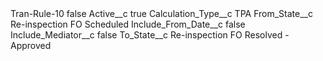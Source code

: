 <?xml version="1.0" encoding="UTF-8"?>
<CustomMetadata xmlns="http://soap.sforce.com/2006/04/metadata" xmlns:xsi="http://www.w3.org/2001/XMLSchema-instance" xmlns:xsd="http://www.w3.org/2001/XMLSchema">
    <label>Tran-Rule-10</label>
    <protected>false</protected>
    <values>
        <field>Active__c</field>
        <value xsi:type="xsd:boolean">true</value>
    </values>
    <values>
        <field>Calculation_Type__c</field>
        <value xsi:type="xsd:string">TPA</value>
    </values>
    <values>
        <field>From_State__c</field>
        <value xsi:type="xsd:string">Re-inspection FO Scheduled</value>
    </values>
    <values>
        <field>Include_From_Date__c</field>
        <value xsi:type="xsd:boolean">false</value>
    </values>
    <values>
        <field>Include_Mediator__c</field>
        <value xsi:type="xsd:boolean">false</value>
    </values>
    <values>
        <field>To_State__c</field>
        <value xsi:type="xsd:string">Re-inspection FO Resolved - Approved</value>
    </values>
</CustomMetadata>

